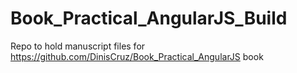# Book_Practical_AngularJS_Build
Repo to hold manuscript files for https://github.com/DinisCruz/Book_Practical_AngularJS book
